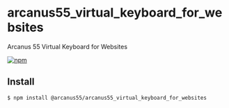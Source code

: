 # arcanus55_virtual_keyboard_for_websites
Arcanus 55 Virtual Keyboard for Websites

[![npm](https://img.shields.io/npm/v/npm.svg?style=popout)](https://www.npmjs.com/~arcanus55)

## Install

```
$ npm install @arcanus55/arcanus55_virtual_keyboard_for_websites
```
